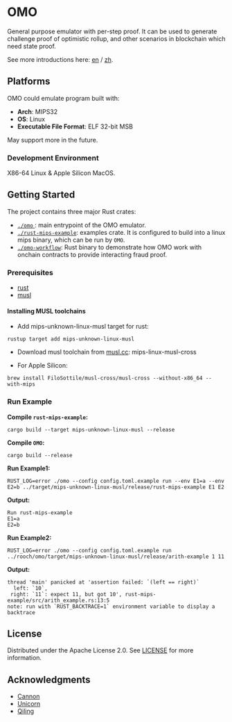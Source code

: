 # OMO

General purpose emulator with per-step proof.
It can be used to generate challenge proof of optimistic rollup,
and other scenarios in blockchain which need state proof.

See more introductions here: [en](docs/overview.md) / [zh](docs/ch/overview.md).

## Platforms

OMO could emulate program built with:

- **Arch**: MIPS32
- **OS**: Linux
- **Executable File Format**: ELF 32-bit MSB

May support more in the future.

### Development Environment

X86-64 Linux & Apple Silicon MacOS.

## Getting Started

The project contains three major Rust crates:

- [`./omo` ](omo): main entrypoint of the OMO emulator.
- [`./rust-mips-example`](rust-mips-example): examples crate. It is configured to build into a linux mips binary, which
  can be run by `OMO`.
- [`./omo-workflow`](omo-workflow): Rust binary to demonstrate how OMO work with onchain contracts to provide
  interacting fraud proof.

### Prerequisites

- [rust](https://rustup.rs/)
- [musl](https://musl.cc)

#### Installing MUSL toolchains

- Add mips-unknown-linux-musl target for rust:

```shell
rustup target add mips-unknown-linux-musl
```

- Download musl toolchain from [musl.cc](https://musl.cc): mips-linux-musl-cross

- For Apple Silicon:

```shell
brew install FiloSottile/musl-cross/musl-cross --without-x86_64 --with-mips
```

### Run Example

**Compile `rust-mips-example`:**

```shell
cargo build --target mips-unknown-linux-musl --release 
```

**Compile `OMO`:**

```shell
cargo build --release
```

**Run Example1:**

```shell
RUST_LOG=error ./omo --config config.toml.example run --env E1=a --env E2=b ../target/mips-unknown-linux-musl/release/rust-mips-example E1 E2
```

**Output:**

```
Run rust-mips-example
E1=a
E2=b
```

**Run Example2:**

```shell
RUST_LOG=error ./omo --config config.toml.example run ../rooch/omo/target/mips-unknown-linux-musl/release/arith-example 1 11
```

**Output:**

```
thread 'main' panicked at 'assertion failed: `(left == right)`
  left: `10`,
 right: `11`: expect 11, but got 10', rust-mips-example/src/arith_example.rs:13:5
note: run with `RUST_BACKTRACE=1` environment variable to display a backtrace
```

## License

Distributed under the Apache License 2.0. See [LICENSE](LICENSE) for more information.

## Acknowledgments

- [Cannon](https://github.com/ethereum-optimism/cannon)
- [Unicorn](https://github.com/unicorn-engine/unicorn)
- [Qiling](https://github.com/qilingframework/qiling)
